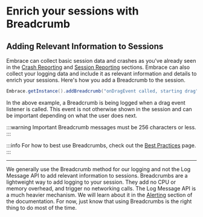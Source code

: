 # Enrich your sessions with Breadcrumb

## Adding Relevant Information to Sessions

Embrace can collect basic session data and crashes as you've already seen in the [Crash Reporting](/android/integration/crash-reporting/) and [Session Reporting](/android/integration/session-reporting/) sections.
Embrace can also collect your logging data and include it as relevant information and details to enrich your sessions.
Here's how you add a Breadcrumb to the session.

```java
Embrace.getInstance().addBreadcrumb("onDragEvent called, starting drag");
```

In the above example, a Breadcrumb is being logged when a drag event listener is called.
This event is not otherwise shown in the session and can be important depending on what the user does next.

:::warning Important
Breadcrumb messages must be 256 characters or less.
:::

:::info
For how to best use Breadcrumbs, check out the [Best Practices](/best-practices/breadcrumbs/) page.
:::

---

We generally use the Breadcrumb method for our logging and not the Log Message API to add relevant information to sessions.
Breadcrumbs are a lightweight way to add logging to your session. They add no CPU or memory overhead, and trigger no networking calls.
The Log Message API is a much heavier mechanism. We will learn about it in the [Alerting](/android/integration/log-message-api/) section of the documentation.
For now, just know that using Breadcrumbs is the right thing to do most of the time.